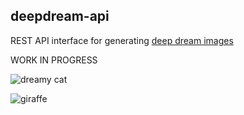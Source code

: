 deepdream-api
-------------
REST API interface for generating [deep dream images](https://photos.google.com/share/AF1QipPX0SCl7OzWilt9LnuQliattX4OUCj_8EP65_cTVnBmS1jnYgsGQAieQUc1VQWdgQ?key=aVBxWjhwSzg2RjJWLWRuVFBBZEN1d205bUdEMnhB)

WORK IN PROGRESS

![dreamy cat](http://i.imgur.com/vJU61Yy.jpg)

![giraffe](http://i.imgur.com/vUbcxaq.jpg)
